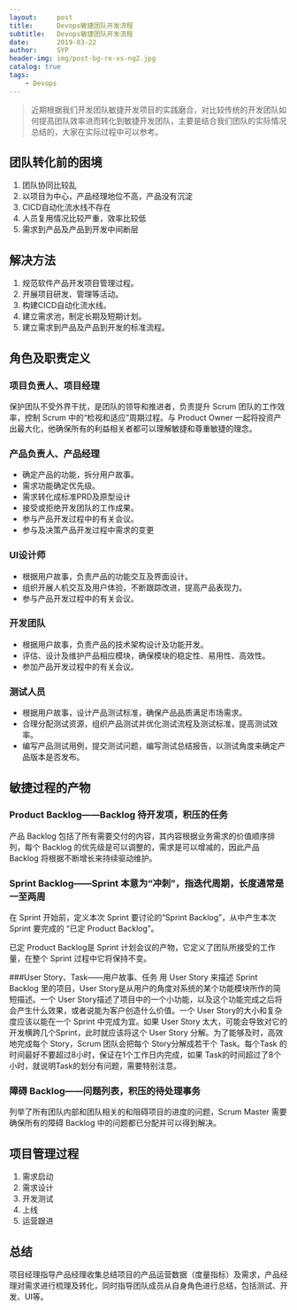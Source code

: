 ```yaml
---
layout:     post
title:      Devops敏捷团队开发流程
subtitle:   Devops敏捷团队开发流程
date:       2019-03-22
author:     SYP
header-img: img/post-bg-re-vs-ng2.jpg
catalog: true
tags:
    - Devops
---
```


>近期根据我们开发团队敏捷开发项目的实践磨合，对比较传统的开发团队如何提高团队效率进而转化到敏捷开发团队，主要是结合我们团队的实际情况总结的，大家在实际过程中可以参考。


## 团队转化前的困境

1.  团队协同比较乱
2.  以项目为中心，产品经理地位不高，产品没有沉淀
3.  CICD自动化流水线不存在
4.  人员复用情况比较严重，效率比较低
5.  需求到产品及产品到开发中间断层
## 解决方法
1.  规范软件产品开发项目管理过程。
2.  开展项目研发、管理等活动。
3.  构建CICD自动化流水线。
4.  建立需求池，制定长期及短期计划。
5.  建立需求到产品及产品到开发的标准流程。
## 角色及职责定义
### 项目负责人、项目经理
保护团队不受外界干扰，是团队的领导和推进者，负责提升 Scrum 团队的工作效率，控制 Scrum 中的“检视和适应”周期过程。与 Product Owner 一起将投资产出最大化，他确保所有的利益相关者都可以理解敏捷和尊重敏捷的理念。
### 产品负责人、产品经理
-  确定产品的功能，拆分用户故事。
-  需求功能确定优先级。
-  需求转化成标准PRD及原型设计
-  接受或拒绝开发团队的工作成果。
-  参与产品开发过程中的有关会议。
-  参与及决策产品开发过程中需求的变更
### UI设计师
-  根据用户故事，负责产品的功能交互及界面设计。
-  组织开展人机交互及用户体验，不断跟踪改进，提高产品表现力。
-  参与产品开发过程中的有关会议。
### 开发团队
-  根据用户故事，负责产品的技术架构设计及功能开发。
-  评估、设计及维护产品相应模块，确保模块的稳定性、易用性、高效性。
-  参加产品开发过程中的有关会议。
### 测试人员
-  根据用户故事，设计产品测试标准，确保产品品质满足市场需求。
-  合理分配测试资源，组织产品测试并优化测试流程及测试标准，提高测试效率。
-  编写产品测试用例，提交测试问题，编写测试总结报告，以测试角度来确定产品版本是否发布。
## 敏捷过程的产物
### Product Backlog——Backlog 待开发项，积压的任务
产品 Backlog 包括了所有需要交付的内容，其内容根据业务需求的价值顺序排列，每个 Backlog 的优先级是可以调整的，需求是可以增减的，因此产品 Backlog 将根据不断增长来持续驱动维护。
### Sprint Backlog——Sprint 本意为“冲刺”，指迭代周期，长度通常是一至两周
在 Sprint 开始前，定义本次 Sprint 要讨论的“Sprint Backlog”，从中产生本次 Sprint 要完成的 “已定 Product Backlog”。

已定 Product Backlog是 Sprint 计划会议的产物，它定义了团队所接受的工作量，在整个 Sprint 过程中它将保持不变。

###User Story、Task——用户故事、任务
用 User Story 来描述 Sprint Backlog 里的项目，User Story是从用户的角度对系统的某个功能模块所作的简短描述。一个 User Story描述了项目中的一个小功能，以及这个功能完成之后将会产生什么效果，或者说能为客户创造什么价值。一个 User Story的大小和复杂度应该以能在一个 Sprint 中完成为宜。如果 User Story 太大，可能会导致对它的开发横跨几个Sprint，此时就应该将这个 User Story 分解。为了能够及时，高效地完成每个 Story，Scrum 团队会把每个 Story分解成若干个 Task。每个Task 的时间最好不要超过8小时，保证在1个工作日内完成，如果 Task的时间超过了8个小时，就说明Task的划分有问题，需要特别注意。

### 障碍 Backlog——问题列表，积压的待处理事务
列举了所有团队内部和团队相关的和阻碍项目的进度的问题，Scrum Master 需要确保所有的障碍 Backlog 中的问题都已分配并可以得到解决。

## 项目管理过程
1.  需求启动
2.  需求设计
3.  开发测试
4.  上线
5.  运营跟进

## 总结
项目经理指导产品经理收集总结项目的产品运营数据（度量指标）及需求，产品经理对需求进行梳理及转化，同时指导团队成员从自身角色进行总结，包括测试、开发、UI等。
